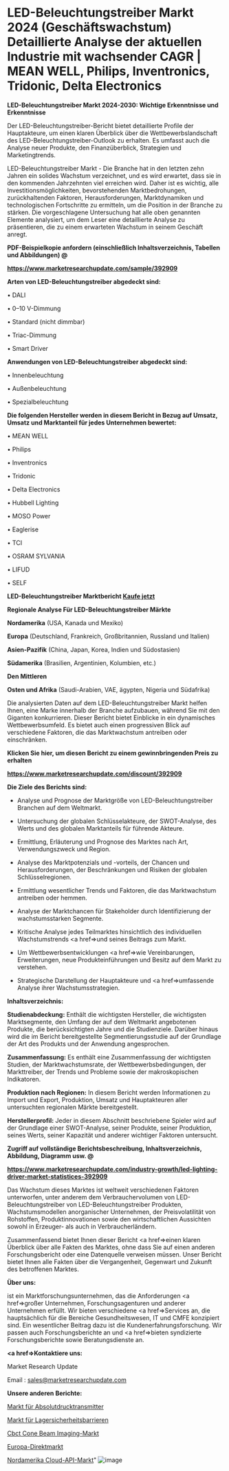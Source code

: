 # LED-Beleuchtungstreiber Markt 2024 (Geschäftswachstum) Detaillierte Analyse der aktuellen Industrie mit wachsender CAGR | MEAN WELL, Philips, Inventronics, Tridonic, Delta Electronics

<strong>LED-Beleuchtungstreiber Markt 2024-2030: Wichtige Erkenntnisse und Erkenntnisse</strong>

Der LED-Beleuchtungstreiber-Bericht bietet detaillierte Profile der Hauptakteure, um einen klaren Überblick über die Wettbewerbslandschaft des LED-Beleuchtungstreiber-Outlook zu erhalten. Es umfasst auch die Analyse neuer Produkte, den Finanzüberblick, Strategien und Marketingtrends.

LED-Beleuchtungstreiber Markt - Die Branche hat in den letzten zehn Jahren ein solides Wachstum verzeichnet, und es wird erwartet, dass sie in den kommenden Jahrzehnten viel erreichen wird. Daher ist es wichtig, alle Investitionsmöglichkeiten, bevorstehenden Marktbedrohungen, zurückhaltenden Faktoren, Herausforderungen, Marktdynamiken und technologischen Fortschritte zu ermitteln, um die Position in der Branche zu stärken. Die vorgeschlagene Untersuchung hat alle oben genannten Elemente analysiert, um dem Leser eine detaillierte Analyse zu präsentieren, die zu einem erwarteten Wachstum in seinem Geschäft anregt.



<strong><b>PDF-Beispielkopie anfordern (einschließlich Inhaltsverzeichnis, Tabellen und Abbildungen) @ </b></strong>

<strong><a href=https://www.marketresearchupdate.com/sample/392909>

<strong>https://www.marketresearchupdate.com/sample/392909</u></a></strong></strong>



<strong>Arten von LED-Beleuchtungstreiber abgedeckt sind:</strong>

• DALI

• 0–10 V-Dimmung

• Standard (nicht dimmbar)

• Triac-Dimmung

• Smart Driver



<strong>Anwendungen von LED-Beleuchtungstreiber abgedeckt sind:</strong>

• Innenbeleuchtung

• Außenbeleuchtung

• Spezialbeleuchtung



<strong>Die folgenden Hersteller werden in diesem Bericht in Bezug auf Umsatz, Umsatz und Marktanteil für jedes Unternehmen bewertet:</strong>

• MEAN WELL

• Philips

• Inventronics

• Tridonic

• Delta Electronics

• Hubbell Lighting

• MOSO Power

• Eaglerise

• TCI

• OSRAM SYLVANIA

• LIFUD

• SELF



<strong>LED-Beleuchtungstreiber Marktbericht <a href=https://www.marketresearchupdate.com/buynow/392909>Kaufe jetzt</a></strong>



<strong>Regionale Analyse Für LED-Beleuchtungstreiber Märkte</strong>



<strong>Nordamerika</strong> (USA, Kanada und Mexiko)



<strong>Europa</strong> (Deutschland, Frankreich, Großbritannien, Russland und Italien)



<strong>Asien-Pazifik</strong> (China, Japan, Korea, Indien und Südostasien)



<strong>Südamerika</strong> (Brasilien, Argentinien, Kolumbien, etc.)



<strong>Den Mittleren</strong> 

<strong>Osten und Afrika</strong> (Saudi-Arabien, VAE, ägypten, Nigeria und Südafrika)

Die analysierten Daten auf dem LED-Beleuchtungstreiber Markt helfen Ihnen, eine Marke innerhalb der Branche aufzubauen, während Sie mit den Giganten konkurrieren. Dieser Bericht bietet Einblicke in ein dynamisches Wettbewerbsumfeld. Es bietet auch einen progressiven Blick auf verschiedene Faktoren, die das Marktwachstum antreiben oder einschränken.



<strong>Klicken Sie hier, um diesen Bericht zu einem gewinnbringenden Preis zu erhalten
</strong>

<strong><a href=https://www.marketresearchupdate.com/discount/392909>https://www.marketresearchupdate.com/discount/392909</b></u></strong></a>



<strong>Die Ziele des Berichts sind:</strong>

- Analyse und Prognose der Marktgröße von LED-Beleuchtungstreiber Branchen auf dem Weltmarkt.

- Untersuchung der globalen Schlüsselakteure, der SWOT-Analyse, des Werts und des globalen Marktanteils für führende Akteure.

- Ermittlung, Erläuterung und Prognose des Marktes nach Art, Verwendungszweck und Region.

- Analyse des Marktpotenzials und -vorteils, der Chancen und Herausforderungen, der Beschränkungen und Risiken der globalen Schlüsselregionen.

- Ermittlung wesentlicher Trends und Faktoren, die das Marktwachstum antreiben oder hemmen.

- Analyse der Marktchancen für Stakeholder durch Identifizierung der wachstumsstarken Segmente.

- Kritische Analyse jedes Teilmarktes hinsichtlich des individuellen Wachstumstrends <a href=>und</a> seines Beitrags zum Markt.

- Um Wettbewerbsentwicklungen <a href=>wie</a> Vereinbarungen, Erweiterungen, neue Produkteinführungen und Besitz auf dem Markt zu verstehen.

- Strategische Darstellung der Hauptakteure und <a href=>umfas</a>sende Analyse ihrer Wachstumsstrategien.



<strong>Inhaltsverzeichnis:</strong>



<strong>Studienabdeckung:</strong> Enthält die wichtigsten Hersteller, die wichtigsten Marktsegmente, den Umfang der auf dem Weltmarkt angebotenen Produkte, die berücksichtigten Jahre und die Studienziele. Darüber hinaus wird die im Bericht bereitgestellte Segmentierungsstudie auf der Grundlage der Art des Produkts und der Anwendung angesprochen.



<strong>Zusammenfassung:</strong> Es enthält eine Zusammenfassung der wichtigsten Studien, der Marktwachstumsrate, der Wettbewerbsbedingungen, der Markttreiber, der Trends und Probleme sowie der makroskopischen Indikatoren.



<strong>Produktion nach Regionen:</strong> In diesem Bericht werden Informationen zu Import und Export, Produktion, Umsatz und Hauptakteuren aller untersuchten regionalen Märkte bereitgestellt.



<strong>Herstellerprofil:</strong> Jeder in diesem Abschnitt beschriebene Spieler wird auf der Grundlage einer SWOT-Analyse, seiner Produkte, seiner Produktion, seines Werts, seiner Kapazität und anderer wichtiger Faktoren untersucht.



<strong><b>Zugriff auf vollständige Berichtsbeschreibung, Inhaltsverzeichnis, Abbildung, Diagramm usw. @ </b></strong>

<strong><a href=https://www.marketresearchupdate.com/industry-growth/led-lighting-driver-market-statistices-392909>https://www.marketresearchupdate.com/industry-growth/led-lighting-driver-market-statistices-392909</a></strong>

Das Wachstum dieses Marktes ist weltweit verschiedenen Faktoren unterworfen, unter anderem dem Verbrauchervolumen von LED-Beleuchtungstreiber von LED-Beleuchtungstreiber Produkten, Wachstumsmodellen anorganischer Unternehmen, der Preisvolatilität von Rohstoffen, Produktinnovationen sowie den wirtschaftlichen Aussichten sowohl in Erzeuger- als auch in Verbraucherländern.

Zusammenfassend bietet Ihnen dieser Bericht <a href=>einen</a> klaren Überblick über alle Fakten des Marktes, ohne dass Sie auf einen anderen Forschungsbericht oder eine Datenquelle verweisen müssen. Unser Bericht bietet Ihnen alle Fakten über die Vergangenheit, Gegenwart und Zukunft des betroffenen Marktes.



<strong>Über uns:</strong>

 ist ein Marktforschungsunternehmen, das die Anforderungen <a href=>großer</a> Unternehmen, Forschungsagenturen und anderer Unternehmen erfüllt. Wir bieten verschiedene <a href=>Services</a> an, die hauptsächlich für die Bereiche Gesundheitswesen, IT und CMFE konzipiert sind. Ein wesentlicher Beitrag dazu ist die Kundenerfahrungsforschung. Wir passen auch Forschungsberichte an und <a href=>bieten</a> syndizierte Forschungsberichte sowie Beratungsdienste an.



<strong><a href=>Kontaktiere uns:</a></strong>

Market Research Update

Email : sales@marketresearchupdate.com



<strong>Unsere anderen Berichte:</strong>

<a href=https://www.linkedin.com/pulse/absolute-pressure-transmitters-market-size>Markt für Absolutdrucktransmitter</a>

<a href=https://www.linkedin.com/pulse/warehouse-safety-barriers-market-2023-remarking>Markt für Lagersicherheitsbarrieren</a>

<a href=https://www.linkedin.com/pulse/cbct-cone-beam-imaging-market-analysis-segment>Cbct Cone Beam Imaging-Markt</a>

<a href=https://www.linkedin.com/pulse/europe-direct-market-2023-continues-rapid-growth-study>Europa-Direktmarkt</a>

<a href=https://www.linkedin.com/pulse/north-america-cloud-api-market-2023-booming-es0mf/>Nordamerika Cloud-API-Markt</a>"
![image](https://github.com/Gayatrikarjule/Market-Analysis-360/assets/97346546/9e3b3fd0-c601-4890-935e-078bd7f0beb4)

